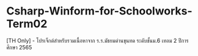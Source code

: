 # Csharp-Winform-for-Schoolworks-Term02
[TH Only] - โปรเจ็กต์สำหรับรวมเนื้อหาจาก ร.ร.มัธยมด่านขุนทด ระดับชั้นม.6 เทอม 2 ปีการศึกษา 2565
